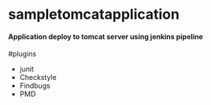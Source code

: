 # sampletomcatapplication

#### Application deploy to tomcat server using jenkins pipeline

#plugins

- junit
- Checkstyle
- Findbugs
- PMD